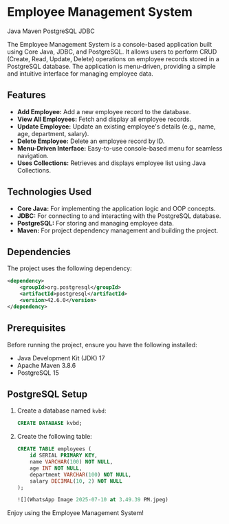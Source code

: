 # Employee Management System

Java Maven PostgreSQL JDBC

The Employee Management System is a console-based application built using Core Java, JDBC, and PostgreSQL. It allows users to perform CRUD (Create, Read, Update, Delete) operations on employee records stored in a PostgreSQL database. The application is menu-driven, providing a simple and intuitive interface for managing employee data.

## Features
- **Add Employee:** Add a new employee record to the database.
- **View All Employees:** Fetch and display all employee records.
- **Update Employee:** Update an existing employee's details (e.g., name, age, department, salary).
- **Delete Employee:** Delete an employee record by ID.
- **Menu-Driven Interface:** Easy-to-use console-based menu for seamless navigation.
- **Uses Collections:** Retrieves and displays employee list using Java Collections.

## Technologies Used
- **Core Java:** For implementing the application logic and OOP concepts.
- **JDBC:** For connecting to and interacting with the PostgreSQL database.
- **PostgreSQL:** For storing and managing employee data.
- **Maven:** For project dependency management and building the project.

## Dependencies
The project uses the following dependency:

```xml
<dependency>
    <groupId>org.postgresql</groupId>
    <artifactId>postgresql</artifactId>
    <version>42.6.0</version>
</dependency>
```

## Prerequisites
Before running the project, ensure you have the following installed:

- Java Development Kit (JDK) 17 
- Apache Maven 3.8.6 
- PostgreSQL 15 

## PostgreSQL Setup

1. Create a database named `kvbd`:
   ```sql
   CREATE DATABASE kvbd;
   ```

2. Create the following table:
   ```sql
   CREATE TABLE employees (
       id SERIAL PRIMARY KEY,
       name VARCHAR(100) NOT NULL,
       age INT NOT NULL,
       department VARCHAR(100) NOT NULL,
       salary DECIMAL(10, 2) NOT NULL
   );

   ![](WhatsApp Image 2025-07-10 at 3.49.39 PM.jpeg)


Enjoy using the Employee Management System!

